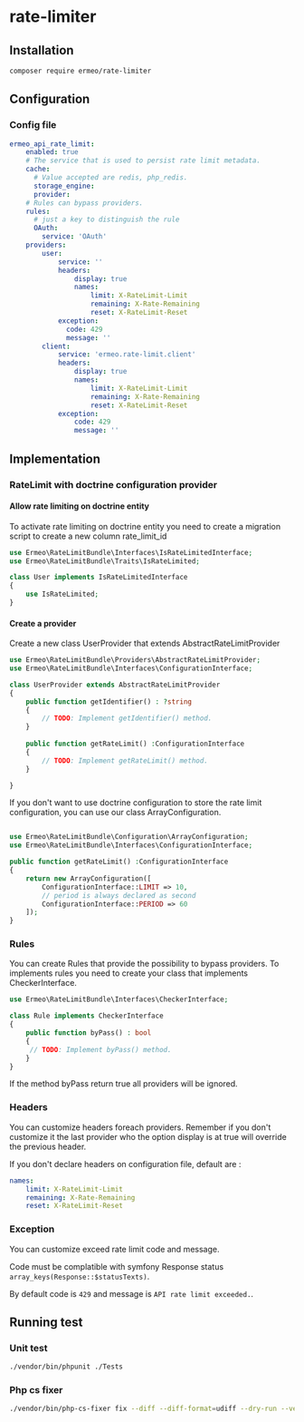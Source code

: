 # rate-limiter
## Installation
```bash
composer require ermeo/rate-limiter
```

## Configuration

### Config file
```yaml
ermeo_api_rate_limit:
    enabled: true
    # The service that is used to persist rate limit metadata.
    cache: 
      # Value accepted are redis, php_redis.
      storage_engine:
      provider:
    # Rules can bypass providers.
    rules:
      # just a key to distinguish the rule
      OAuth:
        service: 'OAuth'
    providers:
        user:         
            service: ''
            headers:
                display: true
                names:
                    limit: X-RateLimit-Limit
                    remaining: X-Rate-Remaining
                    reset: X-RateLimit-Reset
            exception:
              code: 429
              message: ''
        client:
            service: 'ermeo.rate-limit.client'
            headers:
                display: true
                names:
                    limit: X-RateLimit-Limit
                    remaining: X-Rate-Remaining
                    reset: X-RateLimit-Reset
            exception:
                code: 429
                message: ''
```
## Implementation
### RateLimit with doctrine configuration provider
#### Allow rate limiting on doctrine entity
To activate rate limiting on doctrine entity you need to create a migration script to create a new column rate_limit_id
```php
use Ermeo\RateLimitBundle\Interfaces\IsRateLimitedInterface;
use Ermeo\RateLimitBundle\Traits\IsRateLimited;

class User implements IsRateLimitedInterface
{
    use IsRateLimited;
}
```
#### Create a provider
Create a new class UserProvider that extends AbstractRateLimitProvider

```php
use Ermeo\RateLimitBundle\Providers\AbstractRateLimitProvider;
use Ermeo\RateLimitBundle\Interfaces\ConfigurationInterface;

class UserProvider extends AbstractRateLimitProvider
{
    public function getIdentifier() : ?string
    {
        // TODO: Implement getIdentifier() method.
    }
    
    public function getRateLimit() :ConfigurationInterface
    {
        // TODO: Implement getRateLimit() method.
    }

}
```

If you don't want to use doctrine configuration to store the rate limit configuration, you can use our class ArrayConfiguration.
```php

use Ermeo\RateLimitBundle\Configuration\ArrayConfiguration;
use Ermeo\RateLimitBundle\Interfaces\ConfigurationInterface;

public function getRateLimit() :ConfigurationInterface
{
    return new ArrayConfiguration([
        ConfigurationInterface::LIMIT => 10, 
        // period is always declared as second
        ConfigurationInterface::PERIOD => 60
    ]);
}
```
### Rules
You can create Rules that provide the possibility to bypass providers. To implements rules you need to create your class that implements CheckerInterface.
```php
use Ermeo\RateLimitBundle\Interfaces\CheckerInterface;

class Rule implements CheckerInterface
{
    public function byPass() : bool
    {
     // TODO: Implement byPass() method.
    }
}
```
If the method byPass return true all providers will be ignored.

### Headers
You can customize headers foreach providers. Remember if you don't customize it the last provider who the option display is at true will override the previous header.

If you don't declare headers on configuration file, default are :
```yaml
names:
    limit: X-RateLimit-Limit
    remaining: X-Rate-Remaining
    reset: X-RateLimit-Reset
```

### Exception
You can customize exceed rate limit code and message.

Code must be complatible with symfony Response status ```array_keys(Response::$statusTexts)```.

By default code is ```429``` and message is ```API rate limit exceeded.```.

## Running test
### Unit test
```bash
./vendor/bin/phpunit ./Tests
```

### Php cs fixer
```bash
./vendor/bin/php-cs-fixer fix --diff --diff-format=udiff --dry-run --verbose
```

